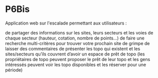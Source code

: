 # P6Bis
Application web sur l'escalade permettant aux utilisateurs :


de partager des informations sur les sites, leurs secteurs et les voies de chaque secteur (hauteur, cotation, nombre de points…)
de faire une recherche multi-critères pour trouver votre prochain site de grimpe
de laisser des commentaires
de présenter les topo qui existent et les sites/secteurs qu’ils couvrent
d’avoir un espace de prêt de topo (les propriétaires de topo peuvent proposer le prêt de leur topo et les gens intéressés peuvent voir les topo disponibles et les réserver pour une période)

